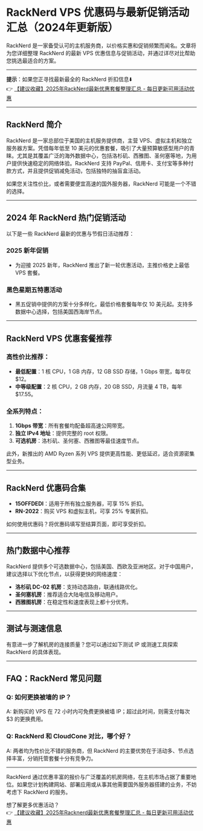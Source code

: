 # RackNerd VPS 优惠码与最新促销活动汇总（2024年更新版）

RackNerd 是一家备受认可的主机服务商，以价格实惠和促销频繁而闻名。文章将为您详细整理 RackNerd 的最新 VPS 优惠信息与促销活动，并通过详尽对比帮助您挑选最适合的方案。

---

**提示**：如果您正寻找最新最全的 RackNerd 折扣信息⬇️  
👉 [【建议收藏】2025年RackNerd最新优惠套餐整理汇总 - 每日更新可用活动优惠](https://bit.ly/Rack_Nerd)

---

## RackNerd 简介

RackNerd 是一家总部位于美国的主机服务提供商，主营 VPS、虚拟主机和独立服务器方案。凭借每年低至 10 美元的优惠套餐，吸引了大量预算敏感型用户的青睐。尤其是其覆盖广泛的海外数据中心，包括洛杉矶、西雅图、圣何塞等地，为用户提供快速稳定的网络体验。RackNerd 支持 PayPal、信用卡、支付宝等多种付款方式，并且提供促销减免活动，包括独特的抽盲盒活动。

如果您关注性价比，或者需要便宜高速的国外服务器，RackNerd 可能是一个不错的选择。

---

## 2024 年 RackNerd 热门促销活动

以下是一些 RackNerd 最新的优惠与节假日活动推荐：

### 2025 新年促销

- 为迎接 2025 新年，RackNerd 推出了新一轮优惠活动，主推价格史上最低 VPS 套餐。

### 黑色星期五特惠活动

- 黑五促销中提供的方案十分多样化，最低价格套餐每年仅 10 美元起。支持多数据中心选择，包括美国西海岸节点。

---

## RackNerd VPS 优惠套餐推荐

### 高性价比推荐：

- **最低配置**：1 核 CPU，1 GB 内存，12 GB SSD 存储，1 Gbps 带宽，每年仅 $12。
- **中等级配置**：2 核 CPU，2 GB 内存，20 GB SSD，月流量 4 TB，每年 $17.55。

### 全系列特点：

1. **1Gbps 带宽**：所有套餐均配备超高速公网带宽。
2. **独立 IPv4 地址**：提供完整的 root 权限。
3. **可选机房**：洛杉矶、圣何塞、西雅图等最佳速度节点。

此外，新推出的 AMD Ryzen 系列 VPS 提供更高性能、更低延迟，适合资源密集型业务。

---

## RackNerd 优惠码合集

- **15OFFDEDI**：适用于所有独立服务器，可享 15% 折扣。
- **RN-2022**：购买 VPS 和虚拟主机，可享 25% 专属折扣。

如何使用优惠码？将优惠码填写至结算页面，即可享受折扣。

---

## 热门数据中心推荐

RackNerd 提供多个可选数据中心，包括美国、西欧及亚洲地区。对于中国用户，建议选择以下优化节点，以获得更快的网络速度：

- **洛杉矶 DC-02 机房**：支持动态路由，联通线路优化。
- **圣何塞机房**：推荐适合大陆电信及移动用户。
- **西雅图机房**：在稳定性和速度表现上都十分优秀。

---

## 测试与测速信息

有意进一步了解机房的连接质量？您可以通过如下测试 IP 或测速工具探索 RackNerd 的具体表现。

---

## FAQ：RackNerd 常见问题

### Q: 如何更换被墙的 IP？
A: 新购买的 VPS 在 72 小时内可免费更换被墙 IP；超过此时间，则需支付每次 $3 的更换费用。

### Q: RackNerd 和 CloudCone 对比，哪个好？
A: 两者均为性价比不错的服务商，但 RackNerd 的主要优势在于活动多、节点选择丰富，分销托管套餐十分有竞争力。

---

RackNerd 通过优惠丰富的报价与广泛覆盖的机房网络，在主机市场占据了重要地位。如果您计划构建网站、部署应用或从事其他需要国外服务器搭建的业务，不妨考虑下 RackNerd 的服务。

想了解更多优惠活动？  
👉 [【建议收藏】2025年Racknerd最新优惠套餐整理汇总 - 每日更新可用活动优惠](https://bit.ly/Rack_Nerd)